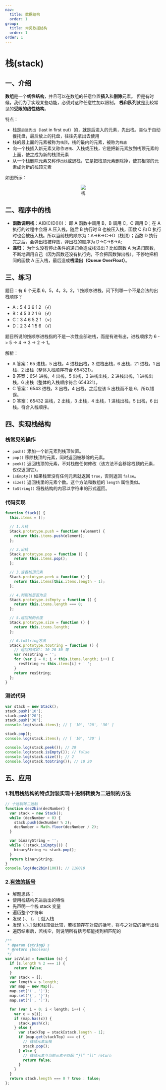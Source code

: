 ```yaml
---
nav:
  title: 数据结构
  order: 1
group:
  title: 常见数据结构
  order: 1
order: 1
---
```


# 栈(stack)

## 一、介绍

**数组**是一个**线性结构**，并且可以在数组的任意位置**插入**和**删除**元素。 但是有时候，我们为了实现某些功能，必须对这种任意性加以限制。 **栈和队列**就是比较常见的**受限的线性结构**。

特点：

- 栈是`后进先出`（last in first out）的，就是后进入的元素，先出栈。类似于自动餐托盘，最后放上的托盘，往往先拿出去使用
- 栈的最上面的元素被称为`栈顶`，栈的最内的元素，被称为`栈底`
- 向一个栈插入新元素又称作`进栈`、入栈或压栈，它是把新元素放到栈顶元素的上面，使之成为新的栈顶元素
- 从一个栈删除元素又称作`出栈`或退栈，它是把栈顶元素删除掉，使其相邻的元素成为新的栈顶元素

如图所示：

<div align=center>
  <img src="https://cdn.jsdelivr.net/gh/gaoxiaoduan/picGoImg@main/images/202201041556199.png" style="max-width:100%" />
  <div align=center>栈</div>
</div>

## 二、程序中的栈

- **函数调用栈**：A(B(C(D())))： 即 A 函数中调用 B，B 调用 C，C 调用 D；在 A 执行的过程中会将 A 压入栈，随后 B 执行时 B 也被压入栈，函数 C 和 D 执行时也会被压入栈。所以当前栈的顺序为：A->B->C->D（栈顶）；函数 D 执行完之后，会弹出栈被释放，弹出栈的顺序为 D->C->B->A;
- **递归**： 为什么没有停止条件的递归会造成栈溢出？比如函数 A 为递归函数，不断地调用自己（因为函数还没有执行完，不会把函数弹出栈），不停地把相同的函数 A 压入栈，最后造成**栈溢出（Queue OverFloat）**。

## 三、练习

题目：有 6 个元素 6，5，4，3，2，1 按顺序进栈，问下列哪一个不是合法的出栈顺序？

- A：5 4 3 6 1 2 （√）
- B：4 5 3 2 1 6 （√）
- C：3 4 6 5 2 1 （×）
- D：2 3 4 1 5 6 （√）

题目所说的按顺序进栈指的不是一次性全部进栈，而是有进有出，进栈顺序为 6 -> 5 -> 4 -> 3 -> 2 -> 1。

解析：

- A 答案：65 进栈，5 出栈，4 进栈出栈，3 进栈出栈，6 出栈，21 进栈，1 出栈，2 出栈（整体入栈顺序符合 654321）。
- B 答案：654 进栈，4 出栈，5 出栈，3 进栈出栈，2 进栈出栈，1 进栈出栈，6 出栈（整体的入栈顺序符合 654321）。
- C 答案：6543 进栈，3 出栈，4 出栈，之后应该 5 出栈而不是 6，所以错误。
- D 答案：65432 进栈，2 出栈，3 出栈，4 出栈，1 进栈出栈，5 出栈，6 出栈。符合入栈顺序。

## 四、实现栈结构

### 栈常见的操作

- `push()` 添加一个新元素到栈顶位置。
- `pop()` 移除栈顶的元素，同时返回被移除的元素。
- `peek()` 返回栈顶的元素，不对栈做任何修改（该方法不会移除栈顶的元素，仅仅返回它）。
- `isEmpty()` 如果栈里没有任何元素就返回 `true`，否则返回 `false`。
- `size()` 返回栈里的元素个数。这个方法和数组的 `length` 属性类似。
- `toString()` 将栈结构的内容以字符串的形式返回。

### 代码实现

```js
function Stack() {
  this.items = [];

  // 1.入栈
  Stack.prototype.push = function (element) {
    return this.items.push(element);
  };

  // 2.出栈
  Stack.prototype.pop = function () {
    return this.items.pop();
  };

  // 3.查看栈顶元素
  Stack.prototype.peek = function () {
    return this.items[this.items.length - 1];
  };

  // 4.判断栈是否为空
  Stack.prototype.isEmpty = function () {
    return this.items.length === 0;
  };

  // 5.返回栈的长度
  Stack.prototype.size = function () {
    return this.items.length;
  };

  // 6.toString方法
  Stack.prototype.toString = function () {
    // 返回格式如： 10 20 30 等
    var resString = '';
    for (var i = 0; i < this.items.length; i++) {
      resString += this.items[i] + ' ';
    }
    return resString;
  };
}
```

### 测试代码

```js
var stack = new Stack();
stack.push('10');
stack.push('20');
stack.push('30');
console.log(stack.items); // [ '10', '20', '30' ]

stack.pop();
console.log(stack.items); // [ '10', '20' ]

console.log(stack.peek()); // 20
console.log(stack.isEmpty()); // false
console.log(stack.size()); // 2
console.log(stack.toString()); // 10 20
```

## 五、应用

### 1.利用栈结构的特点封装实现十进制转换为二进制的方法

```js
// 十进制转二进制
function dec2bin(decNumber) {
  var stack = new Stack();
  while (decNumber > 0) {
    stack.push(decNumber % 2);
    decNumber = Math.floor(decNumber / 2);
  }

  var binaryString = '';
  while (!stack.isEmpty()) {
    binaryString += stack.pop();
  }
  return binaryString;
}
console.log(dec2bin(100)); // 110010
```

### 2.[有效的括号](/js-logs/stack#20有效的括号)

- 解题思路：
- 使用栈结构先进后出的特性
- 先声明一个栈 stack 变量
- 遍历整个字符串
- 发现 ( 、 {、 [ 就入栈
- 发现 )、}、] 就和栈顶做比较，若栈顶存在对应的括号，将与之对应的括号出栈
- 遍历结束后，若栈空，则说明所有括号都能找到相匹配的

```js
/**
 * @param {string} s
 * @return {boolean}
 */
var isValid = function (s) {
  if (s.length % 2 === 1) {
    return false;
  }
  var stack = [];
  var length = s.length;
  var map = new Map();
  map.set('(', ')');
  map.set('{', '}');
  map.set('[', ']');

  for (var i = 0; i < length; i++) {
    var c = s[i];
    if (map.has(c)) {
      stack.push(c);
    } else {
      var stackTop = stack[stack.length - 1];
      if (map.get(stackTop) === c) {
        // 栈顶元素出栈
        stack.pop();
      } else {
        // 栈顶元素与当前元素不匹配 “})” "])" return
        return false;
      }
    }
  }
  return stack.length === 0 ? true : false;
};
```

